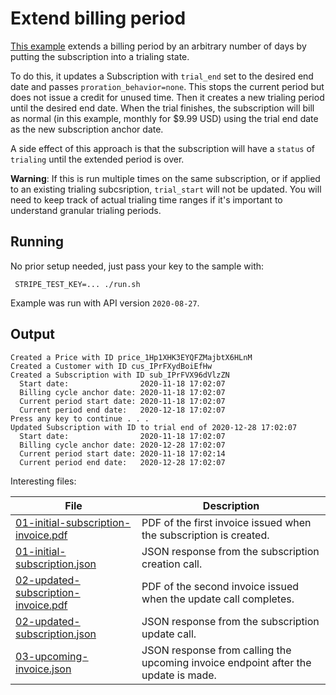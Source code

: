 # Extend billing period

[This example](./run.sh) extends a billing period by an arbitrary number of
days by putting the subscription into a trialing state.

To do this, it updates a Subscription with `trial_end` set to the desired
end date and passes `proration_behavior=none`.  This stops the current period
but does not issue a credit for unused time.  Then it creates a new trialing
period until the desired end date.  When the trial finishes, the subscription
will bill as normal (in this example, monthly for $9.99 USD) using the trial
end date as the new subscription anchor date.

A side effect of this approach is that the subscription will have a `status`
of `trialing` until the extended period is over.

**Warning**: If this is run multiple times on the same subscription, or if
applied to an existing trialing subcsription, `trial_start` will not be
updated.  You will need to keep track of actual trialing time ranges if it's
important to understand granular trialing periods.

## Running
No prior setup needed, just pass your key to the sample with:

```
 STRIPE_TEST_KEY=... ./run.sh
```

Example was run with API version `2020-08-27`.

## Output
```
Created a Price with ID price_1Hp1XHK3EYQFZMajbtX6HLnM
Created a Customer with ID cus_IPrFXydBoiEfHw
Created a Subscription with ID sub_IPrFVX96dVlzZN
  Start date:                2020-11-18 17:02:07
  Billing cycle anchor date: 2020-11-18 17:02:07
  Current period start date: 2020-11-18 17:02:07
  Current period end date:   2020-12-18 17:02:07
Press any key to continue . . .
Updated Subscription with ID to trial end of 2020-12-28 17:02:07
  Start date:                2020-11-18 17:02:07
  Billing cycle anchor date: 2020-12-28 17:02:07
  Current period start date: 2020-11-18 17:02:14
  Current period end date:   2020-12-28 17:02:07
```

Interesting files:

| File                                                                         | Description                                                                        |
|------------------------------------------------------------------------------|------------------------------------------------------------------------------------|
| [01-initial-subscription-invoice.pdf](./01-initial-subscription-invoice.pdf) | PDF of the first invoice issued when the subscription is created.                  |
| [01-initial-subscription.json](./01-initial-subscription.json)               | JSON response from the subscription creation call.                                 |
| [02-updated-subscription-invoice.pdf](./02-updated-subscription-invoice.pdf) | PDF of the second invoice issued when the update call completes.                   |
| [02-updated-subscription.json](./02-updated-subscription.json)               | JSON response from the subscription update call.                                   |
| [03-upcoming-invoice.json](./03-upcoming-invoice.json)                       | JSON response from calling the upcoming invoice endpoint after the update is made. |
